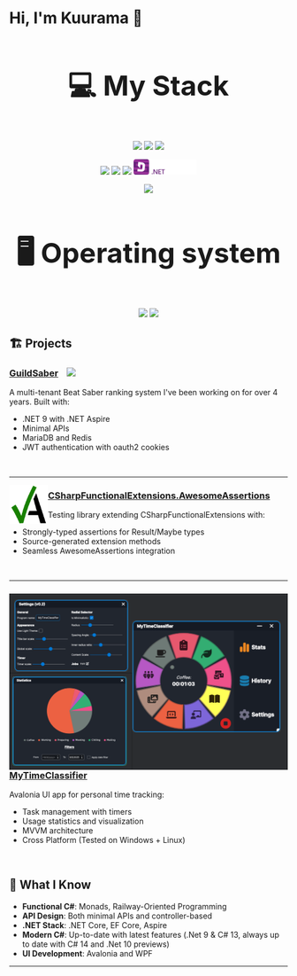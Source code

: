# Hi, I'm Kuurama 👋

<h3 style="font-size: 50px;" align="center">💻 My Stack</h3>

<p align="center">
    <img src="https://img.shields.io/badge/.NET-512BD4?style=for-the-badge&logo=dotnet&logoColor=white">
    <img src="https://img.shields.io/badge/C%23-239120?style=for-the-badge&logo=c-sharp&logoColor=white">
    <img src="https://img.shields.io/badge/TypeScript-3178c6?style=for-the-badge&logo=typescript&logoColor=white">
</p>

<p align="center">
    <img src="https://img.shields.io/badge/EF_Core-512BD4?style=for-the-badge&logo=.net&logoColor=white">
    <img src="https://img.shields.io/badge/MariaDB-003545?style=for-the-badge&logo=mariadb&logoColor=white">
    <img src="https://img.shields.io/badge/Redis-DC382D?style=for-the-badge&logo=redis&logoColor=white">
    <img src="https://github.com/discord-net/Discord.Net/blob/dev/docs/marketing/logo/SVG/Combinationmark%20White.svg#gh-dark-mode-only" height=28px>
</p>

<p align="center">
    <img src="https://img.shields.io/badge/Rider-000000?style=for-the-badge&logo=rider&logoColor=white">
</p>

<h3 style="font-size: 50px;" align="center">🖥 Operating system</h3>
<p align="center">
    <img src="https://img.shields.io/badge/NixOS-5277C3?style=for-the-badge&logo=nixos&logoColor=white">
    <img src="https://img.shields.io/badge/Windows-33a8ff.svg?style=for-the-badge&logo=windows&logoColor=white">
</p>

## 🏗️ Projects

<div>
<img align="right" width="400" src="https://via.placeholder.com/400x200?text=GuildSaber+Screenshot">

### [GuildSaber](https://github.com/GuildSaber/GuildSaber)
A multi-tenant Beat Saber ranking system I've been working on for over 4 years. Built with:
- .NET 9 with .NET Aspire
- Minimal APIs
- MariaDB and Redis
- JWT authentication with oauth2 cookies
</div>

<br clear="both"/>
<hr>

<div >
<img align="left" width="70" src="https://github.com/Kuurama/CSharpFunctionalExtensions.AwesomeAssertions/blob/main/icon.png">
</div>
<div>

### [CSharpFunctionalExtensions.AwesomeAssertions](https://github.com/Kuurama/CSharpFunctionalExtensions.AwesomeAssertions)
<p>
  Testing library extending CSharpFunctionalExtensions with:
  <ul>
    <li>Strongly-typed assertions for Result/Maybe types</li>
    <li>Source-generated extension methods</li>
    <li>Seamless AwesomeAssertions integration</li>
  </ul>
</p>

</div>

<br clear="both"/>
<hr>

<div>
<img align="right" width="700" src="https://github.com/Kuurama/MyTimeClassifier/blob/master/soft.png">

### [MyTimeClassifier](https://github.com/Kuurama/MyTimeClassifier)
Avalonia UI app for personal time tracking:
- Task management with timers
- Usage statistics and visualization
- MVVM architecture
- Cross Platform (Tested on Windows + Linux)
</div>

<br clear="both"/>

## 🧠 What I Know

- **Functional C#**: Monads, Railway-Oriented Programming
- **API Design**: Both minimal APIs and controller-based 
- **.NET Stack**: .NET Core, EF Core, Aspire
- **Modern C#**: Up-to-date with latest features (.Net 9 & C# 13, always up to date with C# 14 and .Net 10 previews)
- **UI Development**: Avalonia and WPF
  
---
